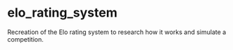 # elo_rating_system
Recreation of the Elo rating system to research how it works and simulate a competition.
